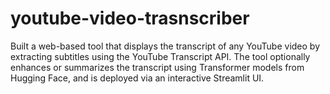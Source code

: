 # youtube-video-trasnscriber
Built a web-based tool that displays the transcript of any YouTube video by extracting subtitles using the YouTube Transcript API. The tool optionally enhances or summarizes the transcript using Transformer models from Hugging Face, and is deployed via an interactive Streamlit UI.
